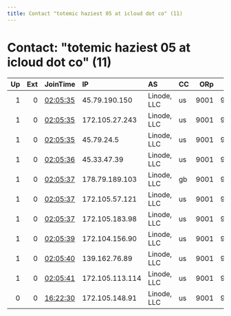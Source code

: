 ```yaml
---
title: Contact "totemic haziest 05 at icloud dot co" (11)
---
```


# Contact: "totemic haziest 05 at icloud dot co" (11)

|   Up |   Ext | JoinTime                                                                                            | IP              | AS          | CC   |   ORp |   Dirp | OS    | Version   | Nickname            |   eFamMembers |
|-----:|------:|:----------------------------------------------------------------------------------------------------|:----------------|:------------|:-----|------:|-------:|:------|:----------|:--------------------|--------------:|
|    1 |     0 | [02:05:35](https://metrics.torproject.org/rs.html#details/94004E65CEA12EDB14B30E19752E07968DA51757) | 45.79.190.150   | Linode, LLC | us   |  9001 |   9030 | Linux | 0.3.5.16  | TotemicHaziestRelay |            10 |
|    1 |     0 | [02:05:35](https://metrics.torproject.org/rs.html#details/979DC02AB755632D7E8FC5FCE696820C2EECB92A) | 172.105.27.243  | Linode, LLC | us   |  9001 |   9030 | Linux | 0.3.5.16  | TotemicHaziestRelay |            10 |
|    1 |     0 | [02:05:35](https://metrics.torproject.org/rs.html#details/9D2375FAF10FD2C1A0003587F5D407178DF89078) | 45.79.24.5      | Linode, LLC | us   |  9001 |   9030 | Linux | 0.3.5.16  | TotemicHaziestRelay |            10 |
|    1 |     0 | [02:05:36](https://metrics.torproject.org/rs.html#details/9424363835D6E490449DB66922F9BB55963BE09F) | 45.33.47.39     | Linode, LLC | us   |  9001 |   9030 | Linux | 0.3.5.16  | TotemicHaziestRelay |            10 |
|    1 |     0 | [02:05:37](https://metrics.torproject.org/rs.html#details/7066526CA3E91E62BFF08A941A7A4AF98ABD3334) | 178.79.189.103  | Linode, LLC | gb   |  9001 |   9030 | Linux | 0.3.5.16  | TotemicHaziestRelay |            10 |
|    1 |     0 | [02:05:37](https://metrics.torproject.org/rs.html#details/B6D395A366BB19E35B2EC1345FC02C466A9B33B8) | 172.105.57.121  | Linode, LLC | us   |  9001 |   9030 | Linux | 0.3.5.16  | TotemicHaziestRelay |            10 |
|    1 |     0 | [02:05:37](https://metrics.torproject.org/rs.html#details/C1D6D8C073294099BF118C4E5282E239B6162F39) | 172.105.183.98  | Linode, LLC | us   |  9001 |   9030 | Linux | 0.3.5.16  | TotemicHaziestRelay |            10 |
|    1 |     0 | [02:05:39](https://metrics.torproject.org/rs.html#details/576D64B6E57FD3C6F9CC0FD43B0B7A5168D9058E) | 172.104.156.90  | Linode, LLC | us   |  9001 |   9030 | Linux | 0.3.5.16  | TotemicHaziestRelay |            10 |
|    1 |     0 | [02:05:40](https://metrics.torproject.org/rs.html#details/6DE6F0C42A26E84D0B39EE441E59CF176DDCEF37) | 139.162.76.89   | Linode, LLC | us   |  9001 |   9030 | Linux | 0.3.5.16  | TotemicHaziestRelay |            10 |
|    1 |     0 | [02:05:41](https://metrics.torproject.org/rs.html#details/6EC0CDE5DC1E8FF8B866908AEB819E4CF1D865E2) | 172.105.113.114 | Linode, LLC | us   |  9001 |   9030 | Linux | 0.3.5.16  | TotemicHaziestRelay |            10 |
|    0 |     0 | [16:22:30](https://metrics.torproject.org/rs.html#details/B30802DF4245357FEF38C63020208B4FA5B716D8) | 172.105.148.91  | Linode, LLC | us   |  9001 |   9030 | Linux | 0.3.5.16  | TotemicHaziestRelay |             1 |
